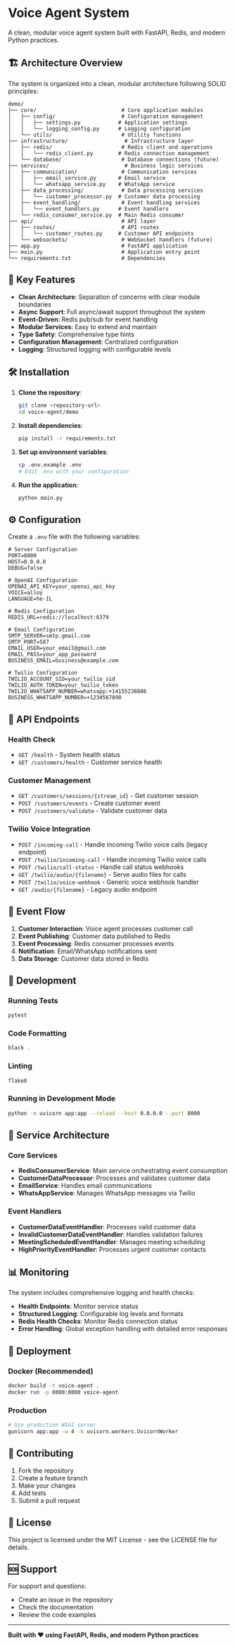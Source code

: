 # Voice Agent System

A clean, modular voice agent system built with FastAPI, Redis, and modern Python practices.

## 🏗️ Architecture Overview

The system is organized into a clean, modular architecture following SOLID principles:

```
demo/
├── core/                           # Core application modules
│   ├── config/                     # Configuration management
│   │   ├── settings.py            # Application settings
│   │   └── logging_config.py      # Logging configuration
│   └── utils/                      # Utility functions
├── infrastructure/                  # Infrastructure layer
│   ├── redis/                      # Redis client and operations
│   │   └── redis_client.py        # Redis connection management
│   └── database/                   # Database connections (future)
├── services/                        # Business logic services
│   ├── communication/              # Communication services
│   │   ├── email_service.py       # Email service
│   │   └── whatsapp_service.py    # WhatsApp service
│   ├── data_processing/            # Data processing services
│   │   └── customer_processor.py  # Customer data processing
│   ├── event_handling/             # Event handling services
│   │   └── event_handlers.py      # Event handlers
│   └── redis_consumer_service.py  # Main Redis consumer
├── api/                            # API layer
│   ├── routes/                     # API routes
│   │   └── customer_routes.py     # Customer API endpoints
│   └── websockets/                 # WebSocket handlers (future)
├── app.py                          # FastAPI application
├── main.py                         # Application entry point
└── requirements.txt                # Dependencies
```

## 🚀 Key Features

- **Clean Architecture**: Separation of concerns with clear module boundaries
- **Async Support**: Full async/await support throughout the system
- **Event-Driven**: Redis pub/sub for event handling
- **Modular Services**: Easy to extend and maintain
- **Type Safety**: Comprehensive type hints
- **Configuration Management**: Centralized configuration
- **Logging**: Structured logging with configurable levels

## 🛠️ Installation

1. **Clone the repository**:
   ```bash
   git clone <repository-url>
   cd voice-agent/demo
   ```

2. **Install dependencies**:
   ```bash
   pip install -r requirements.txt
   ```

3. **Set up environment variables**:
   ```bash
   cp .env.example .env
   # Edit .env with your configuration
   ```

4. **Run the application**:
   ```bash
   python main.py
   ```

## ⚙️ Configuration

Create a `.env` file with the following variables:

```env
# Server Configuration
PORT=8000
HOST=0.0.0.0
DEBUG=false

# OpenAI Configuration
OPENAI_API_KEY=your_openai_api_key
VOICE=alloy
LANGUAGE=he-IL

# Redis Configuration
REDIS_URL=redis://localhost:6379

# Email Configuration
SMTP_SERVER=smtp.gmail.com
SMTP_PORT=587
EMAIL_USER=your_email@gmail.com
EMAIL_PASS=your_app_password
BUSINESS_EMAIL=business@example.com

# Twilio Configuration
TWILIO_ACCOUNT_SID=your_twilio_sid
TWILIO_AUTH_TOKEN=your_twilio_token
TWILIO_WHATSAPP_NUMBER=whatsapp:+14155238886
BUSINESS_WHATSAPP_NUMBER=+1234567890
```

## 📡 API Endpoints

### Health Check
- `GET /health` - System health status
- `GET /customers/health` - Customer service health

### Customer Management
- `GET /customers/sessions/{stream_id}` - Get customer session
- `POST /customers/events` - Create customer event
- `POST /customers/validate` - Validate customer data

### Twilio Voice Integration
- `POST /incoming-call` - Handle incoming Twilio voice calls (legacy endpoint)
- `POST /twilio/incoming-call` - Handle incoming Twilio voice calls
- `POST /twilio/call-status` - Handle call status webhooks
- `GET /twilio/audio/{filename}` - Serve audio files for calls
- `POST /twilio/voice-webhook` - Generic voice webhook handler
- `GET /audio/{filename}` - Legacy audio endpoint

## 🔄 Event Flow

1. **Customer Interaction**: Voice agent processes customer call
2. **Event Publishing**: Customer data published to Redis
3. **Event Processing**: Redis consumer processes events
4. **Notification**: Email/WhatsApp notifications sent
5. **Data Storage**: Customer data stored in Redis

## 🧪 Development

### Running Tests
```bash
pytest
```

### Code Formatting
```bash
black .
```

### Linting
```bash
flake8
```

### Running in Development Mode
```bash
python -m uvicorn app:app --reload --host 0.0.0.0 --port 8000
```

## 🔧 Service Architecture

### Core Services

- **RedisConsumerService**: Main service orchestrating event consumption
- **CustomerDataProcessor**: Processes and validates customer data
- **EmailService**: Handles email communications
- **WhatsAppService**: Manages WhatsApp messages via Twilio

### Event Handlers

- **CustomerDataEventHandler**: Processes valid customer data
- **InvalidCustomerDataEventHandler**: Handles validation failures
- **MeetingScheduledEventHandler**: Manages meeting scheduling
- **HighPriorityEventHandler**: Processes urgent customer contacts

## 📊 Monitoring

The system includes comprehensive logging and health checks:

- **Health Endpoints**: Monitor service status
- **Structured Logging**: Configurable log levels and formats
- **Redis Health Checks**: Monitor Redis connection status
- **Error Handling**: Global exception handling with detailed error responses

## 🚀 Deployment

### Docker (Recommended)
```bash
docker build -t voice-agent .
docker run -p 8000:8000 voice-agent
```

### Production
```bash
# Use production WSGI server
gunicorn app:app -w 4 -k uvicorn.workers.UvicornWorker
```

## 🤝 Contributing

1. Fork the repository
2. Create a feature branch
3. Make your changes
4. Add tests
5. Submit a pull request

## 📄 License

This project is licensed under the MIT License - see the LICENSE file for details.

## 🆘 Support

For support and questions:
- Create an issue in the repository
- Check the documentation
- Review the code examples

---

**Built with ❤️ using FastAPI, Redis, and modern Python practices**
